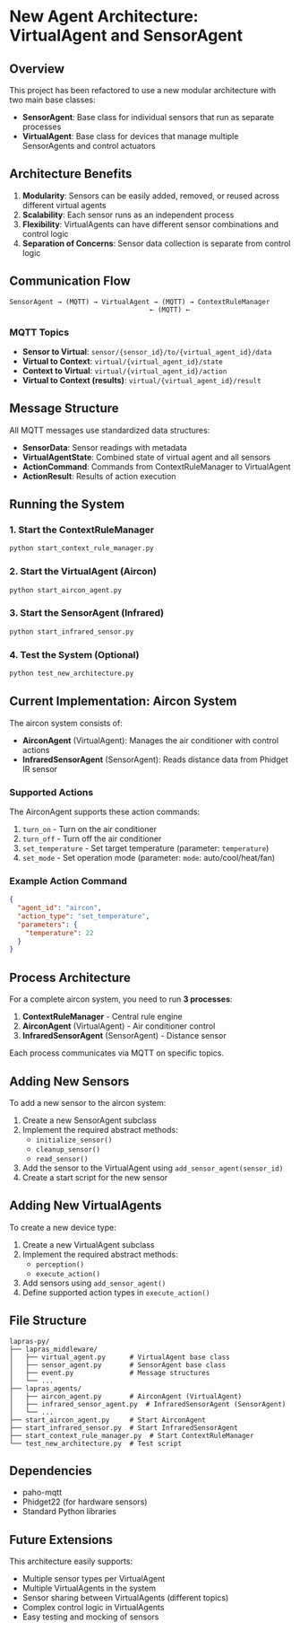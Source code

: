 # New Agent Architecture: VirtualAgent and SensorAgent

## Overview

This project has been refactored to use a new modular architecture with two main base classes:

- **SensorAgent**: Base class for individual sensors that run as separate processes
- **VirtualAgent**: Base class for devices that manage multiple SensorAgents and control actuators

## Architecture Benefits

1. **Modularity**: Sensors can be easily added, removed, or reused across different virtual agents
2. **Scalability**: Each sensor runs as an independent process
3. **Flexibility**: VirtualAgents can have different sensor combinations and control logic
4. **Separation of Concerns**: Sensor data collection is separate from control logic

## Communication Flow

```
SensorAgent → (MQTT) → VirtualAgent → (MQTT) → ContextRuleManager
                                   ← (MQTT) ← 
```

### MQTT Topics

- **Sensor to Virtual**: `sensor/{sensor_id}/to/{virtual_agent_id}/data`
- **Virtual to Context**: `virtual/{virtual_agent_id}/state`
- **Context to Virtual**: `virtual/{virtual_agent_id}/action`
- **Virtual to Context (results)**: `virtual/{virtual_agent_id}/result`

## Message Structure

All MQTT messages use standardized data structures:

- **SensorData**: Sensor readings with metadata
- **VirtualAgentState**: Combined state of virtual agent and all sensors
- **ActionCommand**: Commands from ContextRuleManager to VirtualAgent
- **ActionResult**: Results of action execution

## Running the System

### 1. Start the ContextRuleManager
```bash
python start_context_rule_manager.py
```

### 2. Start the VirtualAgent (Aircon)
```bash
python start_aircon_agent.py
```

### 3. Start the SensorAgent (Infrared)
```bash
python start_infrared_sensor.py
```

### 4. Test the System (Optional)
```bash
python test_new_architecture.py
```

## Current Implementation: Aircon System

The aircon system consists of:

- **AirconAgent** (VirtualAgent): Manages the air conditioner with control actions
- **InfraredSensorAgent** (SensorAgent): Reads distance data from Phidget IR sensor

### Supported Actions

The AirconAgent supports these action commands:

1. `turn_on` - Turn on the air conditioner
2. `turn_off` - Turn off the air conditioner  
3. `set_temperature` - Set target temperature (parameter: `temperature`)
4. `set_mode` - Set operation mode (parameter: `mode`: auto/cool/heat/fan)

### Example Action Command

```json
{
  "agent_id": "aircon",
  "action_type": "set_temperature",
  "parameters": {
    "temperature": 22
  }
}
```

## Process Architecture

For a complete aircon system, you need to run **3 processes**:

1. **ContextRuleManager** - Central rule engine
2. **AirconAgent** (VirtualAgent) - Air conditioner control
3. **InfraredSensorAgent** (SensorAgent) - Distance sensor

Each process communicates via MQTT on specific topics.

## Adding New Sensors

To add a new sensor to the aircon system:

1. Create a new SensorAgent subclass
2. Implement the required abstract methods:
   - `initialize_sensor()`
   - `cleanup_sensor()`
   - `read_sensor()`
3. Add the sensor to the VirtualAgent using `add_sensor_agent(sensor_id)`
4. Create a start script for the new sensor

## Adding New VirtualAgents

To create a new device type:

1. Create a new VirtualAgent subclass
2. Implement the required abstract methods:
   - `perception()`
   - `execute_action()`
3. Add sensors using `add_sensor_agent()`
4. Define supported action types in `execute_action()`

## File Structure

```
lapras-py/
├── lapras_middleware/
│   ├── virtual_agent.py      # VirtualAgent base class
│   ├── sensor_agent.py       # SensorAgent base class
│   ├── event.py              # Message structures
│   └── ...
├── lapras_agents/
│   ├── aircon_agent.py       # AirconAgent (VirtualAgent)
│   ├── infrared_sensor_agent.py  # InfraredSensorAgent (SensorAgent)
│   └── ...
├── start_aircon_agent.py     # Start AirconAgent
├── start_infrared_sensor.py  # Start InfraredSensorAgent
├── start_context_rule_manager.py  # Start ContextRuleManager
└── test_new_architecture.py  # Test script
```

## Dependencies

- paho-mqtt
- Phidget22 (for hardware sensors)
- Standard Python libraries

## Future Extensions

This architecture easily supports:

- Multiple sensor types per VirtualAgent
- Multiple VirtualAgents in the system
- Sensor sharing between VirtualAgents (different topics)
- Complex control logic in VirtualAgents
- Easy testing and mocking of sensors